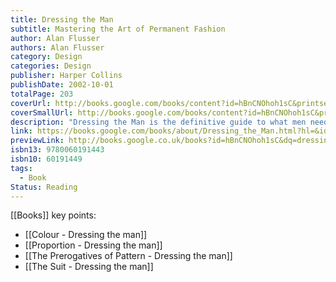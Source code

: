 ```yaml
---
title: Dressing the Man
subtitle: Mastering the Art of Permanent Fashion
author: Alan Flusser
authors: Alan Flusser
category: Design
categories: Design
publisher: Harper Collins
publishDate: 2002-10-01
totalPage: 203
coverUrl: http://books.google.com/books/content?id=hBnCNOhoh1sC&printsec=frontcover&img=1&zoom=1&source=gbs_api
coverSmallUrl: http://books.google.com/books/content?id=hBnCNOhoh1sC&printsec=frontcover&img=1&zoom=5&source=gbs_api
description: "Dressing the Man is the definitive guide to what men need to know in order to dress well and look stylish without becoming fashion victims. Alan Flusser's name is synonymous with taste and style. With his new book, he combines his encyclopedic knowledge of men's clothes with his signature wit and elegance to address the fundamental paradox of modern men's fashion: Why, after men today have spent more money on clothes than in any other period of history, are there fewer well-dressed men than at any time ever before? According to Flusser, dressing well is not all that difficult, the real challenge lies in being able to acquire the right personalized instruction. Dressing well pivots on two pillars -- proportion and color. Flusser believes that &quot;Permanent Fashionability,&quot; both his promise and goal for the reader, starts by being accountable to a personal set of physical trademarks and not to any kind of random, seasonally served-up collection of fashion flashes. Unlike fashion, which is obliged to change each season, the face's shape, the neck's height, the shoulder's width, the arm's length, the torso's structure, and the foot's size remain fairly constant over time. Once a man learns how to adapt the fundamentals of permanent fashion to his physique and complexion, he's halfway home. Taking the reader through each major clothing classification step-by-step, this user-friendly guide helps you apply your own specifics to a series of dressing options, from business casual and formalwear to pattern-on-pattern coordination, or how to choose the most flattering clothing silhouette for your body type and shirt collar for your face. A man's physical traits represent his individual road map, and the quickest route toward forging an enduring style of dress is through exposure to the legendary practitioners of this rare masculine art. Flusser has assembled the largest andmost diverse collection of stylishly mantled men ever found in one book. Many never-before-seen vintage photographs from the era of Cary Grant, Tyrone Power, and Fred Astaire are employed to help illustrate the range and diversity of authentic men's fashion. Dressing the Man's sheer magnitude of options will enable the reader to expand both the grammar and verbiage of his permanent-fashion vocabulary. For those men hoping to find sartorial fulfillment somewhere down the road, tethering their journey to the mind-set of permanent fashion will deliver them earlier rather than later in life."
link: https://books.google.com/books/about/Dressing_the_Man.html?hl=&id=hBnCNOhoh1sC
previewLink: http://books.google.co.uk/books?id=hBnCNOhoh1sC&dq=dressing+the+man+mastering+the+art+of+permanent+fashion&hl=&as_pt=BOOKS&cd=1&source=gbs_api
isbn13: 9780060191443
isbn10: 60191449
tags:
  - Book
Status: Reading
---
```

[[Books]]
key points: 
- [[Colour - Dressing the man]]
- [[Proportion - Dressing the man]]
- [[The Prerogatives of Pattern - Dressing the man]]
- [[The Suit - Dressing the man]]

